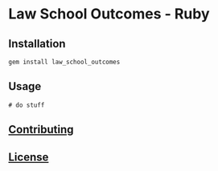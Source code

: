 # Law School Outcomes - Ruby

## Installation

```shell
gem install law_school_outcomes
```

## Usage

```shell
# do stuff
```

## [Contributing](/CONTRIBUTING.md)

## [License](/LICENSE)
